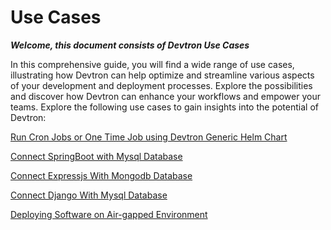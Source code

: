 # Use Cases

_**Welcome, this document consists of Devtron Use Cases**_

In this comprehensive guide, you will find a wide range of use cases, illustrating how Devtron can help optimize and streamline various aspects of your development and deployment processes. Explore the possibilities and discover how Devtron can enhance your workflows and empower your teams. Explore the following use cases to gain insights into the potential of Devtron:

[Run Cron Jobs or One Time Job using Devtron Generic Helm Chart](devtron-generic-helm-chart-to-run-cron-job-or-one-time-job.md)

[Connect SpringBoot with Mysql Database](connect-springboot-with-mysql-database.md)

[Connect Expressjs With Mongodb Database](connect-expressjs-with-mongodb-database.md)

[Connect Django With Mysql Database](connect-django-with-mysql-database.md)

[Deploying Software on Air-gapped Environment](airgapped-app-deployment.md)